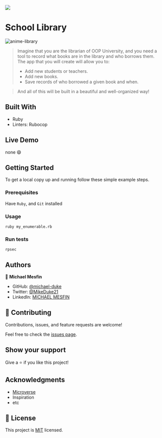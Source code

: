 ![](https://img.shields.io/badge/Microverse-blueviolet)

# School Library
![anime-library](https://user-images.githubusercontent.com/84629565/198838320-d03374f5-1fe2-4a7d-b178-1066ab42679a.png)
> Imagine that you are the librarian of OOP University, and you need a tool to record what books are in the library and who borrows them. The app that you will create will allow you to:
 >- Add new students or teachers.
 >- Add new books.
 >- Save records of who borrowed a given book and when.

>And all of this will be built in a beautiful and well-organized way!


## Built With

- Ruby
- Linters: Rubocop

## Live Demo 

none :smile:

## Getting Started

To get a local copy up and running follow these simple example steps.
### Prerequisites
Have `Ruby`, and `Git` installed
### Usage
`ruby my_enumerable.rb`
### Run tests
`rpsec`
## Authors

👤 **Michael Mesfin**

- GitHub: [@michael-duke](https://github.com/michael-duke)
- Twitter: [@MikeDuke21](https://twitter.com/MikeDuke21)
- LinkedIn: [MICHAEL MESFIN](https://linkedin.com/in/https://www.linkedin.com/in/michael-21-duke/)

## 🤝 Contributing

Contributions, issues, and feature requests are welcome!

Feel free to check the [issues page](../../issues/).

## Show your support

Give a ⭐️ if you like this project!

## Acknowledgments

- [Microverse](microverse.org)
- Inspiration
- etc

## 📝 License

This project is [MIT](./MIT.md) licensed.
